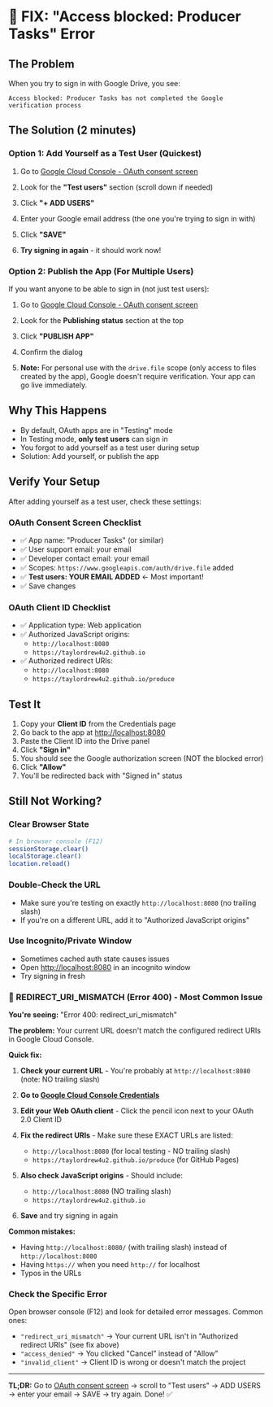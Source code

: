 # 🚨 FIX: "Access blocked: Producer Tasks" Error

## The Problem

When you try to sign in with Google Drive, you see:

```
Access blocked: Producer Tasks has not completed the Google verification process
```

## The Solution (2 minutes)

### Option 1: Add Yourself as a Test User (Quickest)

1. Go to [Google Cloud Console - OAuth consent screen](https://console.cloud.google.com/apis/credentials/consent)

2. Look for the **"Test users"** section (scroll down if needed)

3. Click **"+ ADD USERS"**

4. Enter your Google email address (the one you're trying to sign in with)

5. Click **"SAVE"**

6. **Try signing in again** - it should work now!

### Option 2: Publish the App (For Multiple Users)

If you want anyone to be able to sign in (not just test users):

1. Go to [Google Cloud Console - OAuth consent screen](https://console.cloud.google.com/apis/credentials/consent)

2. Look for the **Publishing status** section at the top

3. Click **"PUBLISH APP"**

4. Confirm the dialog

5. **Note:** For personal use with the `drive.file` scope (only access to files created by the app), Google doesn't require verification. Your app can go live immediately.

## Why This Happens

- By default, OAuth apps are in "Testing" mode
- In Testing mode, **only test users** can sign in
- You forgot to add yourself as a test user during setup
- Solution: Add yourself, or publish the app

## Verify Your Setup

After adding yourself as a test user, check these settings:

### OAuth Consent Screen Checklist

- ✅ App name: "Producer Tasks" (or similar)
- ✅ User support email: your email
- ✅ Developer contact email: your email  
- ✅ Scopes: `https://www.googleapis.com/auth/drive.file` added
- ✅ **Test users: YOUR EMAIL ADDED** ← Most important!
- ✅ Save changes

### OAuth Client ID Checklist

- ✅ Application type: Web application
- ✅ Authorized JavaScript origins:
  - `http://localhost:8080`
  - `https://taylordrew4u2.github.io`
- ✅ Authorized redirect URIs:
  - `http://localhost:8080`
  - `https://taylordrew4u2.github.io/produce`

## Test It

1. Copy your **Client ID** from the Credentials page
2. Go back to the app at <http://localhost:8080>
3. Paste the Client ID into the Drive panel
4. Click **"Sign in"**
5. You should see the Google authorization screen (NOT the blocked error)
6. Click **"Allow"**
7. You'll be redirected back with "Signed in" status

## Still Not Working?

### Clear Browser State

```bash
# In browser console (F12)
sessionStorage.clear()
localStorage.clear()
location.reload()
```

### Double-Check the URL

- Make sure you're testing on exactly `http://localhost:8080` (no trailing slash)
- If you're on a different URL, add it to "Authorized JavaScript origins"

### Use Incognito/Private Window

- Sometimes cached auth state causes issues
- Open <http://localhost:8080> in an incognito window
- Try signing in fresh

### 🚨 REDIRECT_URI_MISMATCH (Error 400) - Most Common Issue

**You're seeing:** "Error 400: redirect_uri_mismatch"

**The problem:** Your current URL doesn't match the configured redirect URIs in Google Cloud Console.

**Quick fix:**

1. **Check your current URL** - You're probably at `http://localhost:8080` (note: NO trailing slash)

2. **Go to [Google Cloud Console Credentials](https://console.cloud.google.com/apis/credentials)**

3. **Edit your Web OAuth client** - Click the pencil icon next to your OAuth 2.0 Client ID

4. **Fix the redirect URIs** - Make sure these EXACT URLs are listed:
   - `http://localhost:8080` (for local testing - NO trailing slash)
   - `https://taylordrew4u2.github.io/produce` (for GitHub Pages)

5. **Also check JavaScript origins** - Should include:
   - `http://localhost:8080` (NO trailing slash)
   - `https://taylordrew4u2.github.io`

6. **Save** and try signing in again

**Common mistakes:**

- Having `http://localhost:8080/` (with trailing slash) instead of `http://localhost:8080`
- Having `https://` when you need `http://` for localhost
- Typos in the URLs

### Check the Specific Error

Open browser console (F12) and look for detailed error messages. Common ones:

- `"redirect_uri_mismatch"` → Your current URL isn't in "Authorized redirect URIs" (see fix above)
- `"access_denied"` → You clicked "Cancel" instead of "Allow"
- `"invalid_client"` → Client ID is wrong or doesn't match the project

---

**TL;DR:** Go to [OAuth consent screen](https://console.cloud.google.com/apis/credentials/consent) → scroll to "Test users" → ADD USERS → enter your email → SAVE → try again. Done! ✅
